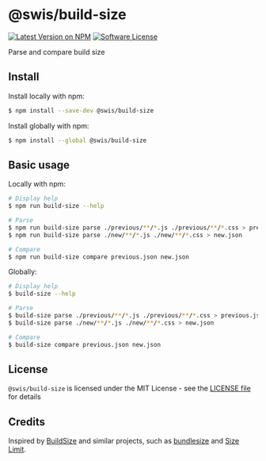 # @swis/build-size

[![Latest Version on NPM](https://img.shields.io/npm/v/@swis/build-size.svg)](https://www.npmjs.com/package/@swis/build-size)
[![Software License](https://img.shields.io/github/license/swisnl/build-size.svg)](LICENSE) 

Parse and compare build size

## Install

Install locally with npm:
```bash
$ npm install --save-dev @swis/build-size
```

Install globally with npm:
```bash
$ npm install --global @swis/build-size
```

## Basic usage

Locally with npm:
```bash
# Display help
$ npm run build-size --help

# Parse
$ npm run build-size parse ./previous/**/*.js ./previous/**/*.css > previous.json
$ npm run build-size parse ./new/**/*.js ./new/**/*.css > new.json

# Compare
$ npm run build-size compare previous.json new.json
```

Globally:
```bash
# Display help
$ build-size --help

# Parse
$ build-size parse ./previous/**/*.js ./previous/**/*.css > previous.json
$ build-size parse ./new/**/*.js ./new/**/*.css > new.json

# Compare
$ build-size compare previous.json new.json
```

## License

`@swis/build-size` is licensed under the MIT License - see the [LICENSE file](LICENSE) for details

## Credits

Inspired by [BuildSize](https://github.com/Daniel15/BuildSize) and similar projects, such as [bundlesize](https://github.com/siddharthkp/bundlesize) and [Size Limit](https://github.com/ai/size-limit).
